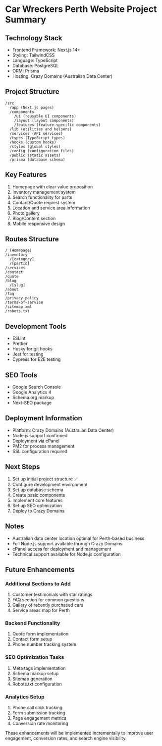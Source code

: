 # Car Wreckers Perth Website Project Summary

## Technology Stack
- Frontend Framework: Next.js 14+
- Styling: TailwindCSS
- Language: TypeScript
- Database: PostgreSQL
- ORM: Prisma
- Hosting: Crazy Domains (Australian Data Center)

## Project Structure
```
/src
  /app (Next.js pages)
  /components
    /ui (reusable UI components)
    /layout (layout components)
    /features (feature-specific components)
  /lib (utilities and helpers)
  /services (API services)
  /types (TypeScript types)
  /hooks (custom hooks)
  /styles (global styles)
  /config (configuration files)
  /public (static assets)
  /prisma (database schema)
```

## Key Features
1. Homepage with clear value proposition
2. Inventory management system
3. Search functionality for parts
4. Contact/Quote request system
5. Location and service area information
6. Photo gallery
7. Blog/Content section
8. Mobile responsive design

## Routes Structure
```
/ (Homepage)
/inventory
  /[category]
  /[partId]
/services
/contact
/quote
/blog
  /[slug]
/about
/faq
/privacy-policy
/terms-of-service
/sitemap.xml
/robots.txt
```

## Development Tools
- ESLint
- Prettier
- Husky for git hooks
- Jest for testing
- Cypress for E2E testing

## SEO Tools
- Google Search Console
- Google Analytics 4
- Schema.org markup
- Next-SEO package

## Deployment Information
- Platform: Crazy Domains (Australian Data Center)
- Node.js support confirmed
- Deployment via cPanel
- PM2 for process management
- SSL configuration required

## Next Steps
1. Set up initial project structure ✅
2. Configure development environment
3. Set up database schema
4. Create basic components
5. Implement core features
6. Set up SEO optimization
7. Deploy to Crazy Domains

## Notes
- Australian data center location optimal for Perth-based business
- Full Node.js support available through Crazy Domains
- cPanel access for deployment and management
- Technical support available for Node.js configuration

## Future Enhancements

### Additional Sections to Add
1. Customer testimonials with star ratings
2. FAQ section for common questions
3. Gallery of recently purchased cars
4. Service areas map for Perth

### Backend Functionality
1. Quote form implementation
2. Contact form setup
3. Phone number tracking system

### SEO Optimization Tasks
1. Meta tags implementation
2. Schema markup setup
3. Sitemap generation
4. Robots.txt configuration

### Analytics Setup
1. Phone call click tracking
2. Form submission tracking
3. Page engagement metrics
4. Conversion rate monitoring

These enhancements will be implemented incrementally to improve user engagement, conversion rates, and search engine visibility.
